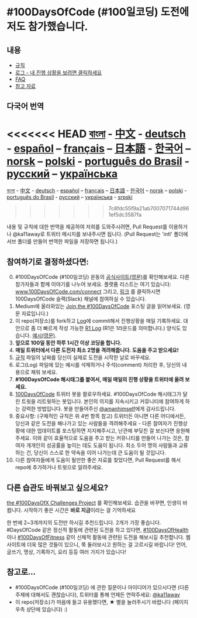 # #100DaysOfCode (#100일코딩) 도전에 저도 참가했습니다.

## 내용

* [규칙](rules.md)
* [로그 - 내 진행 상황을 보려면 클릭하세요](log.md)
* [FAQ](FAQ.md)
* [참고 자료](resources.md)

## 다국어 번역
<<<<<<< HEAD
[বাংলা](../bn/README.md) - [中文](../ch/README.md) - [deutsch](../de/README.md) - [español](../es/README.md) – [français](../fr/FAQ-fr.md) – [日本語](../ja/README.md) - [한국어](../ko/README-ko.md) – [norsk](../no/README.md) –  [polski](../pl/README.md) - [português do Brasil](../pt-br/LEIAME.md) - [русский](../ru/README-ru.md) – [українська](../ua/README-ua.md)
=======
[বাংলা](../bn/README.md) - [中文](../ch/README.md) - [deutsch](../de/README.md) - [español](../es/README.md) – [français](../fr/FAQ-fr.md) – [日本語](../ja/README.md) - [한국어](../ko/README-ko.md) – [norsk](../no/README.md) –  [polski](../pl/README.md) - [português do Brasil](../pt-br/LEIAME.md) - [русский](../ru/README-ru.md) – [українська](../ua/README-ua.md) - [srpski](intl/sr/README-sr.md) 
>>>>>>> 7c8fdc55f9a21ab7007071744d961ef5dc3587fa

내용 및 규칙에 대한 번역을 제공하여 저희를 도와주시려면, Pull Request를 이용하거나 @ka11away로 트위터 메시지를 보내주시면 됩니다. (Pull Request는 'intl' 폴더에 서브 폴더를 만들어 번역한 파일을 저장하면 됩니다.)

## 참여하기로 결정하셨다면:

0.  #100DaysOfCode (#100일코딩) 운동의 [공식사이트(영문)](http://100daysofcode.com/)를 확인해보세요. 다른 참가자들과 함께 이야기를 나누어 보세요. 플랫폼 리스트는 여기 있습니다: www.100DaysOfCode.com/connect 그리고, [링크](https://join.slack.com/t/100xcode/shared_invite/zt-gaxsv2fp-N8ORl8wxsOF3rHaXgavMLA) 를 클릭하시면 100DaysOfCode 슬랙(Slack) 채널에 참여하실 수 있습니다.
1.  Medium에 올라와있는 [Join the #100DaysOfCode](https://medium.freecodecamp.com/join-the-100daysofcode-556ddb4579e4) 포스팅 글을 읽어보세요. (영문 자료입니다.)
1.  이 repo(저장소)를 fork하고 [Log](log.md)에 commit해서 진행상황을 매일 기록하세요. 대안으로 좀 더 빠르게 작성 가능한 [R1 Log](r1-log.md) (R1은 1라운드를 의미합니다.) 양식도 있습니다. [예시(영문)](https://github.com/Kallaway/100-days-kallaway-log).
1.  **앞으로 100일 동안 하루 1시간 이상 코딩을 합니다.**
1.  **매일 트위터에서 다른 도전자 최소 2명을 격려해줍니다. 도움을 주고 받으세요!**
1.  [규칙](rules.md) 파일의 날짜를 당신이 실제로 도전을 시작한 날로 바꾸세요.
1.  로그(Log) 파일에 있는 예시를 삭제하거나 주석(comment) 처리한 후, 당신의 내용으로 채워 보세요.
1.  **#100DaysOfCode 해시태그를 붙여서, 매일 매일의 진행 상황을 트위터에 올려 보세요.**
1.  [100DaysOfCode](https://twitter.com/_100DaysOfCode) 트위터 봇을 팔로우하세요. #100DaysOfCode 해시태그가 달린 트윗을 리트윗하는 봇입니다. 본인의 의지를 지속시키고 커뮤니티에 참여하게 하는 강력한 방법입니다. 봇을 만들어주신 [@amanhimself](https://twitter.com/amanhimself)에게 감사드립니다.
1.  중요사항: (구체적인 규칙은 위 4번 항목 참고) 트위터든 아니면 다른 어디에서든, 당신과 같은 도전을 해나가고 있는 사람들을 격려해주세요 - 다른 참여자가 진행상황에 대한 업데이트를 포스팅하면 지지해주시고, 난관에 부딪친 걸 보신다면 응원해 주세요. 이와 같이 효율적으로 도움을 주고 받는 커뮤니티를 만들어 나가는 것은, 참여자 개개인의 성공률을 높이는 데도 도움이 됩니다. 최소 두어 명의 사람들과 교류 하는 건, 당신이 스스로 한 약속을 이어 나가는데 큰 도움이 될 것입니다.
1.  다른 참여자들에게 도움이 될만한 좋은 자료를 찾았다면, Pull Request를 해서 repo에 추가하거나 트윗으로 알려주세요.

## 다른 습관도 바꿔보고 싶으세요?

[the #100DaysOfX Challenges Project](http://100daysofx.com/) 를 확인해보세요. 습관을 바꾸면, 인생이 바뀝니다.
시작하기 좋은 시간은 **바로 지금**이라는 걸 기억하세요

한 번에 2~3개까지의 도전만 하시길 추천드립니다. 2개가 가장 좋습니다. #DaysOfCode 같은 정신적 활동에 관련된 도전을 하고 있다면, [#100DaysOfHealth](http://100daysofx.com/where-x-is/health/)이나 [#100DaysOfFitness](http://100daysofx.com/challenges/) 같이 신체적 활동에 관련된 도전을 해보시길 추천합니다. 웹사이트에 더욱 많은 것들이 있으니, 쭉 둘러보시고 원하는 걸 고르시길 바랍니다! 언어, 글쓰기, 명상, 기록하기, 요리 등등 여러 가지가 있습니다!

## 참고로...

* #100DaysOfCode (#100일코딩) 에 관한 질문이나 아이디어가 있으시다면 (다른 주제에 대해서도 괜찮습니다), 트위터를 통해 언제든 연락주세요: [@ka11away](https://twitter.com/ka11away)
* 이 repo(저장소)가 마음에 들고 유용했다면, &#9733; 별을 눌러주시기 바랍니다 (페이지 우측 상단에 있습니다) :)
